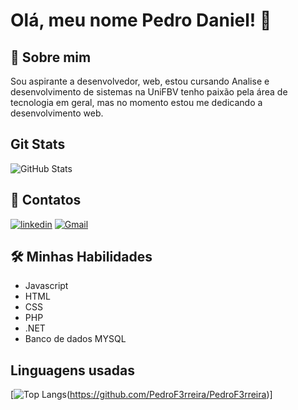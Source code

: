 
# Olá, meu nome Pedro Daniel! 👋


## 🚀 Sobre mim
Sou aspirante a desenvolvedor, web, estou cursando Analise e desenvolvimento de sistemas na UniFBV tenho paixão pela área de tecnologia em geral, mas no momento estou me dedicando a desenvolvimento web.

## Git Stats
![GitHub Stats](https://github-readme-stats.vercel.app/api?username=PedroF3rreira&theme=transparent&bg_color=000&border_color=30A3DC&show_icons=true&icon_color=30A3DC&title_color=30A3DCF&text_color=FFF)

## 🔗 Contatos

[![linkedin](https://img.shields.io/badge/linkedin-0A66C2?style=for-the-badge&logo=linkedin&logoColor=white)](https://www.linkedin.com/in/pedro-daniel-651a98295/)
[![Gmail](https://img.shields.io/badge/Gmail-d91427?style=for-the-badge&logo=gmail&logoColor=FFF)](mailto:pedro.edu1993@gmail.com)

## 🛠 Minhas Habilidades
- Javascript
- HTML 
- CSS
- PHP
- .NET 
- Banco de dados MYSQL

## Linguagens usadas
[![Top Langs](https://github-readme-stats.vercel.app/api/top-langs/?username=PedroF3rreira&theme=transparent&bg_color=000&border_color=30A3DC&show_icons=true&icon_color=30A3DC&title_color=30A3DCF&text_color=FFF)(https://github.com/PedroF3rreira/PedroF3rreira)]
